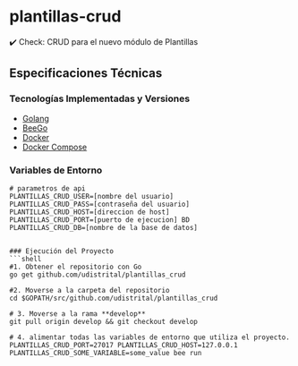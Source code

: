 # plantillas-crud
✔️ Check: CRUD para el nuevo módulo de Plantillas

## Especificaciones Técnicas

### Tecnologías Implementadas y Versiones
* [Golang](https://github.com/udistrital/introduccion_oas/blob/master/instalacion_de_herramientas/golang.md)
* [BeeGo](https://github.com/udistrital/introduccion_oas/blob/master/instalacion_de_herramientas/beego.md)
* [Docker](https://docs.docker.com/engine/install/ubuntu/)
* [Docker Compose](https://docs.docker.com/compose/)


### Variables de Entorno
```shell
# parametros de api
PLANTILLAS_CRUD_USER=[nombre del usuario]
PLANTILLAS_CRUD_PASS=[contraseña del usuario]
PLANTILLAS_CRUD_HOST=[direccion de host]
PLANTILLAS_CRUD_PORT=[puerto de ejecucion] BD
PLANTILLAS_CRUD_DB=[nombre de la base de datos]


### Ejecución del Proyecto
```shell
#1. Obtener el repositorio con Go
go get github.com/udistrital/plantillas_crud

#2. Moverse a la carpeta del repositorio
cd $GOPATH/src/github.com/udistrital/plantillas_crud

# 3. Moverse a la rama **develop**
git pull origin develop && git checkout develop

# 4. alimentar todas las variables de entorno que utiliza el proyecto.
PLANTILLAS_CRUD_PORT=27017 PLANTILLAS_CRUD_HOST=127.0.0.1 PLANTILLAS_CRUD_SOME_VARIABLE=some_value bee run

